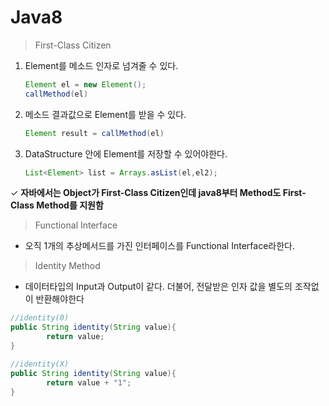 # Java8

> First-Class Citizen

1. Element를 메소드 인자로 넘겨줄 수 있다.

   ```java
   Element el = new Element();
   callMethod(el)
   ```

2. 메소드 결과값으로 Element를 받을 수 있다.

   ```java
   Element result = callMethod(el)
   ```

3. DataStructure 안에 Element를 저장할 수 있어야한다.

   ```java
   List<Element> list = Arrays.asList(el,el2);
   ```

✓ **자바에서는 Object가 First-Class Citizen인데 java8부터 Method도 First-Class Method를 지원함**



> Functional Interface

- 오직 1개의 추상메서드를 가진 인터페이스를 Functional Interface라한다.

> Identity Method

- 데이터타입의 Input과 Output이 같다. 더불어, 전달받은 인자 값을 별도의 조작없이 반환해야한다

```java
//identity(0)
public String identity(String value){
		return value;
}

//identity(X)
public String identity(String value){
		return value + "1";
}
```

